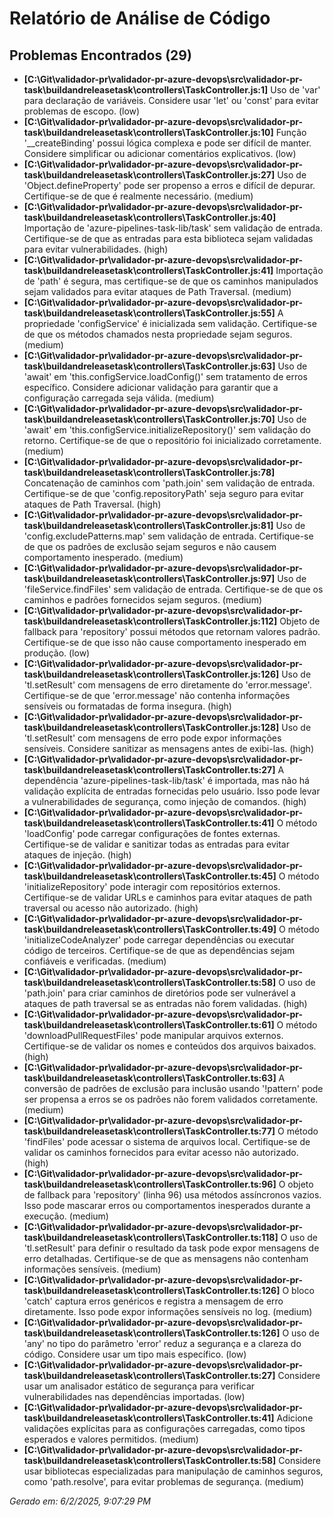 # Relatório de Análise de Código

## Problemas Encontrados (29)

- **[C:\Git\validador-pr\validador-pr-azure-devops\src\validador-pr-task\buildandreleasetask\controllers\TaskController.js:1]** Uso de 'var' para declaração de variáveis. Considere usar 'let' ou 'const' para evitar problemas de escopo. (low)
- **[C:\Git\validador-pr\validador-pr-azure-devops\src\validador-pr-task\buildandreleasetask\controllers\TaskController.js:10]** Função '__createBinding' possui lógica complexa e pode ser difícil de manter. Considere simplificar ou adicionar comentários explicativos. (low)
- **[C:\Git\validador-pr\validador-pr-azure-devops\src\validador-pr-task\buildandreleasetask\controllers\TaskController.js:27]** Uso de 'Object.defineProperty' pode ser propenso a erros e difícil de depurar. Certifique-se de que é realmente necessário. (medium)
- **[C:\Git\validador-pr\validador-pr-azure-devops\src\validador-pr-task\buildandreleasetask\controllers\TaskController.js:40]** Importação de 'azure-pipelines-task-lib/task' sem validação de entrada. Certifique-se de que as entradas para esta biblioteca sejam validadas para evitar vulnerabilidades. (high)
- **[C:\Git\validador-pr\validador-pr-azure-devops\src\validador-pr-task\buildandreleasetask\controllers\TaskController.js:41]** Importação de 'path' é segura, mas certifique-se de que os caminhos manipulados sejam validados para evitar ataques de Path Traversal. (medium)
- **[C:\Git\validador-pr\validador-pr-azure-devops\src\validador-pr-task\buildandreleasetask\controllers\TaskController.js:55]** A propriedade 'configService' é inicializada sem validação. Certifique-se de que os métodos chamados nesta propriedade sejam seguros. (medium)
- **[C:\Git\validador-pr\validador-pr-azure-devops\src\validador-pr-task\buildandreleasetask\controllers\TaskController.js:63]** Uso de 'await' em 'this.configService.loadConfig()' sem tratamento de erros específico. Considere adicionar validação para garantir que a configuração carregada seja válida. (medium)
- **[C:\Git\validador-pr\validador-pr-azure-devops\src\validador-pr-task\buildandreleasetask\controllers\TaskController.js:70]** Uso de 'await' em 'this.configService.initializeRepository()' sem validação do retorno. Certifique-se de que o repositório foi inicializado corretamente. (medium)
- **[C:\Git\validador-pr\validador-pr-azure-devops\src\validador-pr-task\buildandreleasetask\controllers\TaskController.js:78]** Concatenação de caminhos com 'path.join' sem validação de entrada. Certifique-se de que 'config.repositoryPath' seja seguro para evitar ataques de Path Traversal. (high)
- **[C:\Git\validador-pr\validador-pr-azure-devops\src\validador-pr-task\buildandreleasetask\controllers\TaskController.js:81]** Uso de 'config.excludePatterns.map' sem validação de entrada. Certifique-se de que os padrões de exclusão sejam seguros e não causem comportamento inesperado. (medium)
- **[C:\Git\validador-pr\validador-pr-azure-devops\src\validador-pr-task\buildandreleasetask\controllers\TaskController.js:97]** Uso de 'fileService.findFiles' sem validação de entrada. Certifique-se de que os caminhos e padrões fornecidos sejam seguros. (medium)
- **[C:\Git\validador-pr\validador-pr-azure-devops\src\validador-pr-task\buildandreleasetask\controllers\TaskController.js:112]** Objeto de fallback para 'repository' possui métodos que retornam valores padrão. Certifique-se de que isso não cause comportamento inesperado em produção. (low)
- **[C:\Git\validador-pr\validador-pr-azure-devops\src\validador-pr-task\buildandreleasetask\controllers\TaskController.js:126]** Uso de 'tl.setResult' com mensagens de erro diretamente do 'error.message'. Certifique-se de que 'error.message' não contenha informações sensíveis ou formatadas de forma insegura. (high)
- **[C:\Git\validador-pr\validador-pr-azure-devops\src\validador-pr-task\buildandreleasetask\controllers\TaskController.js:128]** Uso de 'tl.setResult' com mensagens de erro pode expor informações sensíveis. Considere sanitizar as mensagens antes de exibi-las. (high)
- **[C:\Git\validador-pr\validador-pr-azure-devops\src\validador-pr-task\buildandreleasetask\controllers\TaskController.ts:27]** A dependência 'azure-pipelines-task-lib/task' é importada, mas não há validação explícita de entradas fornecidas pelo usuário. Isso pode levar a vulnerabilidades de segurança, como injeção de comandos. (high)
- **[C:\Git\validador-pr\validador-pr-azure-devops\src\validador-pr-task\buildandreleasetask\controllers\TaskController.ts:41]** O método 'loadConfig' pode carregar configurações de fontes externas. Certifique-se de validar e sanitizar todas as entradas para evitar ataques de injeção. (high)
- **[C:\Git\validador-pr\validador-pr-azure-devops\src\validador-pr-task\buildandreleasetask\controllers\TaskController.ts:45]** O método 'initializeRepository' pode interagir com repositórios externos. Certifique-se de validar URLs e caminhos para evitar ataques de path traversal ou acesso não autorizado. (high)
- **[C:\Git\validador-pr\validador-pr-azure-devops\src\validador-pr-task\buildandreleasetask\controllers\TaskController.ts:49]** O método 'initializeCodeAnalyzer' pode carregar dependências ou executar código de terceiros. Certifique-se de que as dependências sejam confiáveis e verificadas. (medium)
- **[C:\Git\validador-pr\validador-pr-azure-devops\src\validador-pr-task\buildandreleasetask\controllers\TaskController.ts:58]** O uso de 'path.join' para criar caminhos de diretórios pode ser vulnerável a ataques de path traversal se as entradas não forem validadas. (high)
- **[C:\Git\validador-pr\validador-pr-azure-devops\src\validador-pr-task\buildandreleasetask\controllers\TaskController.ts:61]** O método 'downloadPullRequestFiles' pode manipular arquivos externos. Certifique-se de validar os nomes e conteúdos dos arquivos baixados. (high)
- **[C:\Git\validador-pr\validador-pr-azure-devops\src\validador-pr-task\buildandreleasetask\controllers\TaskController.ts:63]** A conversão de padrões de exclusão para inclusão usando '!pattern' pode ser propensa a erros se os padrões não forem validados corretamente. (medium)
- **[C:\Git\validador-pr\validador-pr-azure-devops\src\validador-pr-task\buildandreleasetask\controllers\TaskController.ts:77]** O método 'findFiles' pode acessar o sistema de arquivos local. Certifique-se de validar os caminhos fornecidos para evitar acesso não autorizado. (high)
- **[C:\Git\validador-pr\validador-pr-azure-devops\src\validador-pr-task\buildandreleasetask\controllers\TaskController.ts:96]** O objeto de fallback para 'repository' (linha 96) usa métodos assíncronos vazios. Isso pode mascarar erros ou comportamentos inesperados durante a execução. (medium)
- **[C:\Git\validador-pr\validador-pr-azure-devops\src\validador-pr-task\buildandreleasetask\controllers\TaskController.ts:118]** O uso de 'tl.setResult' para definir o resultado da task pode expor mensagens de erro detalhadas. Certifique-se de que as mensagens não contenham informações sensíveis. (medium)
- **[C:\Git\validador-pr\validador-pr-azure-devops\src\validador-pr-task\buildandreleasetask\controllers\TaskController.ts:126]** O bloco 'catch' captura erros genéricos e registra a mensagem de erro diretamente. Isso pode expor informações sensíveis no log. (medium)
- **[C:\Git\validador-pr\validador-pr-azure-devops\src\validador-pr-task\buildandreleasetask\controllers\TaskController.ts:126]** O uso de 'any' no tipo do parâmetro 'error' reduz a segurança e a clareza do código. Considere usar um tipo mais específico. (low)
- **[C:\Git\validador-pr\validador-pr-azure-devops\src\validador-pr-task\buildandreleasetask\controllers\TaskController.ts:27]** Considere usar um analisador estático de segurança para verificar vulnerabilidades nas dependências importadas. (low)
- **[C:\Git\validador-pr\validador-pr-azure-devops\src\validador-pr-task\buildandreleasetask\controllers\TaskController.ts:41]** Adicione validações explícitas para as configurações carregadas, como tipos esperados e valores permitidos. (medium)
- **[C:\Git\validador-pr\validador-pr-azure-devops\src\validador-pr-task\buildandreleasetask\controllers\TaskController.ts:58]** Considere usar bibliotecas especializadas para manipulação de caminhos seguros, como 'path.resolve', para evitar problemas de segurança. (medium)


*Gerado em: 6/2/2025, 9:07:29 PM*